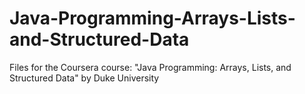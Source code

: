 # Java-Programming-Arrays-Lists-and-Structured-Data
Files for the Coursera course: "Java Programming: Arrays, Lists, and Structured Data" by Duke University

